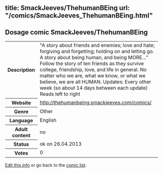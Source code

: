 title: SmackJeeves/ThehumanBEing
url: "/comics/SmackJeeves_ThehumanBEing.html"
---
Dosage comic SmackJeeves/ThehumanBEing
-----------------------------------------

<p id="msg"></p>
<script type="text/javascript">
if (window.location.search === '?edit_info_mail=sent_ok') {
  var elem = document.getElementById("msg");
  elem.innerHTML = 'Edited information sucessfully sent.';
  elem.className = 'ok';
}
</script>
<table class="comicinfo">
<tr>
<th>Description</th><td>&quot;A story about friends and enemies; love and hate; forgiving and forgetting; holding on and letting go. A story about being human, and being MORE...&quot; Follow the story of ten friends as they survive college, friendship, love, and life in general. No matter who we are, what we know, or what we believe, we are all HUMAN. Updates: Every other week (so about 14 days between each update) Reads left to right</td>
</tr>
<tr>
<th>Website</th><td><a href="http://thehumanbeing.smackjeeves.com/comics/">http://thehumanbeing.smackjeeves.com/comics/</a></td>
</tr>
<tr>
<th>Genre</th><td>Other</td>
</tr>
<tr>
<th>Language</th><td>English</td>
</tr>
<tr>
<th>Adult content</th><td>no</td>
</tr>
<tr>
<th>Status</th><td>ok on 26.04.2013</td>
</tr>
<tr>
<th>Votes</th><td>0</td>
</tr>
</table>

[Edit this info](SmackJeeves_ThehumanBEing_edit.html) or go back to the [comic list](../comic-index.html).
